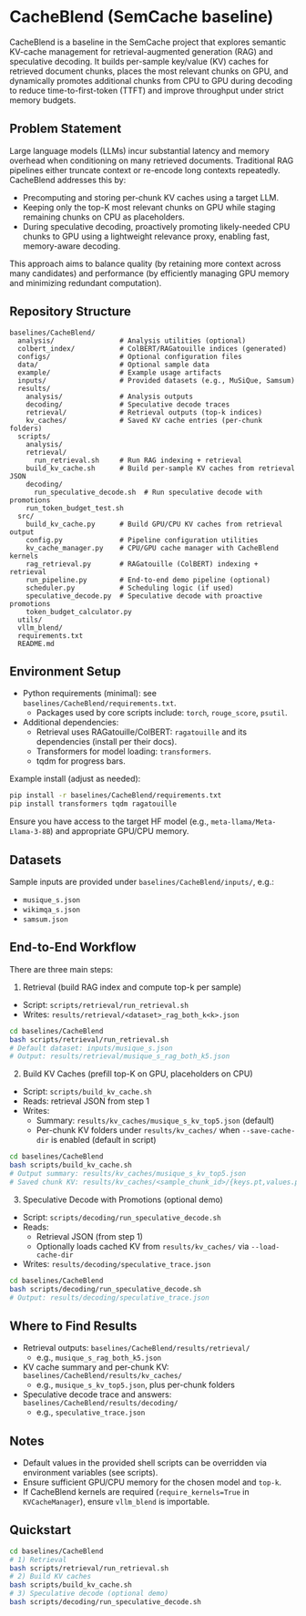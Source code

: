 # CacheBlend (SemCache baseline)

CacheBlend is a baseline in the SemCache project that explores semantic KV-cache management for retrieval-augmented generation (RAG) and speculative decoding. It builds per-sample key/value (KV) caches for retrieved document chunks, places the most relevant chunks on GPU, and dynamically promotes additional chunks from CPU to GPU during decoding to reduce time-to-first-token (TTFT) and improve throughput under strict memory budgets.

## Problem Statement
Large language models (LLMs) incur substantial latency and memory overhead when conditioning on many retrieved documents. Traditional RAG pipelines either truncate context or re-encode long contexts repeatedly. CacheBlend addresses this by:
- Precomputing and storing per-chunk KV caches using a target LLM.
- Keeping only the top-K most relevant chunks on GPU while staging remaining chunks on CPU as placeholders.
- During speculative decoding, proactively promoting likely-needed CPU chunks to GPU using a lightweight relevance proxy, enabling fast, memory-aware decoding.

This approach aims to balance quality (by retaining more context across many candidates) and performance (by efficiently managing GPU memory and minimizing redundant computation).

## Repository Structure
```
baselines/CacheBlend/
  analysis/                # Analysis utilities (optional)
  colbert_index/           # ColBERT/RAGatouille indices (generated)
  configs/                 # Optional configuration files
  data/                    # Optional sample data
  example/                 # Example usage artifacts
  inputs/                  # Provided datasets (e.g., MuSiQue, Samsum)
  results/
    analysis/              # Analysis outputs
    decoding/              # Speculative decode traces
    retrieval/             # Retrieval outputs (top-k indices)
    kv_caches/             # Saved KV cache entries (per-chunk folders)
  scripts/
    analysis/
    retrieval/
      run_retrieval.sh     # Run RAG indexing + retrieval
    build_kv_cache.sh      # Build per-sample KV caches from retrieval JSON
    decoding/
      run_speculative_decode.sh  # Run speculative decode with promotions
    run_token_budget_test.sh
  src/
    build_kv_cache.py      # Build GPU/CPU KV caches from retrieval output
    config.py              # Pipeline configuration utilities
    kv_cache_manager.py    # CPU/GPU cache manager with CacheBlend kernels
    rag_retrieval.py       # RAGatouille (ColBERT) indexing + retrieval
    run_pipeline.py        # End-to-end demo pipeline (optional)
    scheduler.py           # Scheduling logic (if used)
    speculative_decode.py  # Speculative decode with proactive promotions
    token_budget_calculator.py
  utils/
  vllm_blend/
  requirements.txt
  README.md
```

## Environment Setup
- Python requirements (minimal): see `baselines/CacheBlend/requirements.txt`.
  - Packages used by core scripts include: `torch`, `rouge_score`, `psutil`.
- Additional dependencies:
  - Retrieval uses RAGatouille/ColBERT: `ragatouille` and its dependencies (install per their docs).
  - Transformers for model loading: `transformers`.
  - tqdm for progress bars.

Example install (adjust as needed):
```bash
pip install -r baselines/CacheBlend/requirements.txt
pip install transformers tqdm ragatouille
```

Ensure you have access to the target HF model (e.g., `meta-llama/Meta-Llama-3-8B`) and appropriate GPU/CPU memory.

## Datasets
Sample inputs are provided under `baselines/CacheBlend/inputs/`, e.g.:
- `musique_s.json`
- `wikimqa_s.json`
- `samsum.json`

## End-to-End Workflow
There are three main steps:

1) Retrieval (build RAG index and compute top-k per sample)
- Script: `scripts/retrieval/run_retrieval.sh`
- Writes: `results/retrieval/<dataset>_rag_both_k<k>.json`

```bash
cd baselines/CacheBlend
bash scripts/retrieval/run_retrieval.sh
# Default dataset: inputs/musique_s.json
# Output: results/retrieval/musique_s_rag_both_k5.json
```

2) Build KV Caches (prefill top-K on GPU, placeholders on CPU)
- Script: `scripts/build_kv_cache.sh`
- Reads: retrieval JSON from step 1
- Writes:
  - Summary: `results/kv_caches/musique_s_kv_top5.json` (default)
  - Per-chunk KV folders under `results/kv_caches/` when `--save-cache-dir` is enabled (default in script)

```bash
cd baselines/CacheBlend
bash scripts/build_kv_cache.sh
# Output summary: results/kv_caches/musique_s_kv_top5.json
# Saved chunk KV: results/kv_caches/<sample_chunk_id>/{keys.pt,values.pt,valid_mask.pt,metadata.json}
```

3) Speculative Decode with Promotions (optional demo)
- Script: `scripts/decoding/run_speculative_decode.sh`
- Reads:
  - Retrieval JSON (from step 1)
  - Optionally loads cached KV from `results/kv_caches/` via `--load-cache-dir`
- Writes: `results/decoding/speculative_trace.json`

```bash
cd baselines/CacheBlend
bash scripts/decoding/run_speculative_decode.sh
# Output: results/decoding/speculative_trace.json
```

## Where to Find Results
- Retrieval outputs: `baselines/CacheBlend/results/retrieval/`
  - e.g., `musique_s_rag_both_k5.json`
- KV cache summary and per-chunk KV: `baselines/CacheBlend/results/kv_caches/`
  - e.g., `musique_s_kv_top5.json`, plus per-chunk folders
- Speculative decode trace and answers: `baselines/CacheBlend/results/decoding/`
  - e.g., `speculative_trace.json`


## Notes
- Default values in the provided shell scripts can be overridden via environment variables (see scripts).
- Ensure sufficient GPU/CPU memory for the chosen model and `top-k`.
- If CacheBlend kernels are required (`require_kernels=True` in `KVCacheManager`), ensure `vllm_blend` is importable.

## Quickstart
```bash
cd baselines/CacheBlend
# 1) Retrieval
bash scripts/retrieval/run_retrieval.sh
# 2) Build KV caches
bash scripts/build_kv_cache.sh
# 3) Speculative decode (optional demo)
bash scripts/decoding/run_speculative_decode.sh
```